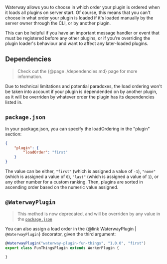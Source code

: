 Waterway allows you to choose in which order your plugin is ordered when it loads all plugins on server start. Of course, this means that you can't choose in what order your plugin is loaded if it's loaded manually by the server owner through the CLI, or by another plugin.

This can be helpful if you have an important message handler or event that must be registered before any other plugins, or if you're overriding the plugin loader's behaviour and want to affect any later-loaded plugins.

## Dependencies
> Check out the {@page ./dependencies.md} page for more information.

Due to technical limitations and potential paradoxes, the load ordering won't be taken into account if your plugin is dependended on by another plugin, as it will be overriden by whatever order the plugin has its dependencies listed in.

## `package.json`
In your package.json, you can specify the loadOrdering in the "plugin" section:
```json
{
    "plugin": {
        "loadOrder": "first"
    }
}
```

The value can be either, `"first"` (which is assigned a value of `-1`), `"none"` (which is assigned a value of `0`), `"last"` (which is assigned a value of `1`), or any other number for a custom ranking. Then, plugins are sorted in ascending order based on the numeric value assigned.

## `@WaterwayPlugin`
> This method is now deprecated, and will be overriden by any value in the [`package.json`](#package-json)

You can also assign a load order in the {@link WaterwayPlugin | `@WaterwayPlugin`} decorator, given the third argument:
```ts
@WaterwayPlugin("waterway-plugin-fun-things", "1.0.0", "first")
export class FunThingsPlugin extends WorkerPlugin {

}
```
